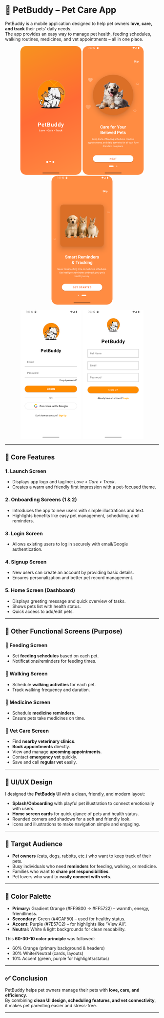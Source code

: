 # 🐾 PetBuddy – Pet Care App

PetBuddy is a mobile application designed to help pet owners **love, care, and track** their pets’ daily needs.  
The app provides an easy way to manage pet health, feeding schedules, walking routines, medicines, and vet appointments – all in one place.  

<p align="center">
  <img src="./screenshots/launch_screen.png" alt="Launch" width="200"/>
  <img src="./screenshots/onboarding1.png" alt="Onboarding 1" width="200"/>
  <img src="./screenshots/onboarding2.png" alt="Onboarding 2" width="200"/>
</p>

<p align="center">
  <img src="./screenshots/login_screen.png" alt="Login" width="200"/>
  <img src="./screenshots/signup_screen.png" alt="Signup" width="200"/>
</p>

---

## 🚀 Core Features

### 1. **Launch Screen**
- Displays app logo and tagline: *Love • Care • Track*.  
- Creates a warm and friendly first impression with a pet-focused theme.

### 2. **Onboarding Screens (1 & 2)**
- Introduces the app to new users with simple illustrations and text.  
- Highlights benefits like easy pet management, scheduling, and reminders.  

### 3. **Login Screen**
- Allows existing users to log in securely with email/Google authentication.  

### 4. **Signup Screen**
- New users can create an account by providing basic details.  
- Ensures personalization and better pet record management.  

### 5. **Home Screen (Dashboard)**
- Displays greeting message and quick overview of tasks.  
- Shows pets list with health status.  
- Quick access to add/edit pets.  

---

## 📱 Other Functional Screens (Purpose)

### 🥣 Feeding Screen
- Set **feeding schedules** based on each pet.  
- Notifications/reminders for feeding times.  

### 🚶 Walking Screen
- Schedule **walking activities** for each pet.  
- Track walking frequency and duration.  

### 💊 Medicine Screen
- Schedule **medicine reminders**.  
- Ensure pets take medicines on time.  

### 🏥 Vet Care Screen
- Find **nearby veterinary clinics**.  
- **Book appointments** directly.  
- View and manage **upcoming appointments**.  
- Contact **emergency vet** quickly.  
- Save and call **regular vet** easily.  

---

## 🎨 UI/UX Design

I designed the **PetBuddy UI** with a clean, friendly, and modern layout:  
- **Splash/Onboarding** with playful pet illustration to connect emotionally with users.  
- **Home screen cards** for quick glance of pets and health status.  
- Rounded corners and shadows for a soft and friendly look.  
- Icons and illustrations to make navigation simple and engaging.  

---

## 🎯 Target Audience

- **Pet owners** (cats, dogs, rabbits, etc.) who want to keep track of their pets.  
- Busy individuals who need **reminders** for feeding, walking, or medicine.  
- Families who want to **share pet responsibilities**.  
- Pet lovers who want to **easily connect with vets**.  

---

## 🎨 Color Palette

- **Primary:** Gradient Orange (#FF9800 → #FF5722) – warmth, energy, friendliness.  
- **Secondary:** Green (#4CAF50) – used for healthy status.  
- **Accent:** Purple (#7E57C2) – for highlights like “View All”.  
- **Neutral:** White & light backgrounds for clean readability.  

This **60-30-10 color principle** was followed:  
- 60% Orange (primary background & headers)  
- 30% White/Neutral (cards, layouts)  
- 10% Accent (green, purple for highlights/status)  

---

## ✅ Conclusion

PetBuddy helps pet owners manage their pets with **love, care, and efficiency**.  
By combining **clean UI design, scheduling features, and vet connectivity**, it makes pet parenting easier and stress-free.  

---
